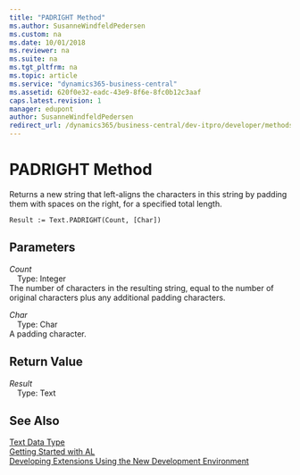 ```yaml
---
title: "PADRIGHT Method"
ms.author: SusanneWindfeldPedersen
ms.custom: na
ms.date: 10/01/2018
ms.reviewer: na
ms.suite: na
ms.tgt_pltfrm: na
ms.topic: article
ms.service: "dynamics365-business-central"
ms.assetid: 620f0e32-eadc-43e9-8f6e-8fc0b12c3aaf
caps.latest.revision: 1
manager: edupont
author: SusanneWindfeldPedersen
redirect_url: /dynamics365/business-central/dev-itpro/developer/methods-auto/library
---
```


# PADRIGHT Method
Returns a new string that left-aligns the characters in this string by padding them with spaces on the right, for a specified total length.  
```  
Result := Text.PADRIGHT(Count, [Char])  
```  
## Parameters
*Count*    
&emsp;Type: Integer  
The number of characters in the resulting string, equal to the number of original characters plus any additional padding characters.  
  
*Char*    
&emsp;Type: Char  
A padding character.  
  
## Return Value
*Result*  
&emsp;Type: Text  
  
## See Also
[Text Data Type](../datatypes/devenv-text-data-type.md)  
[Getting Started with AL](../devenv-get-started.md)  
[Developing Extensions Using the New Development Environment](../devenv-dev-overview.md)  
